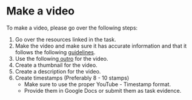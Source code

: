 # Make a video

To make a video, please go over the following steps:

1. Go over the resources linked in the task.
2. Make the video and make sure it has accurate information and that it follows the following [guidelines](../structure-and-governance/acceptance-criteria-for-projects.md).
3. Use the following[ outro](https://drive.google.com/file/d/1nJ\_8CsccT-BUcPuLu\_hj92iw30gEjXQp/view?usp=sharing) for the video.
4. Create a thumbnail for the video.
5. Create a description for the video.
6. Create timestamps (Preferably 8 - 10 stamps)
   * Make sure to use the proper YouTube - Timestamp format.
   * Provide them in Google Docs or submit them as task evidence.
